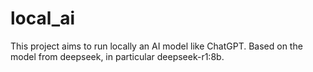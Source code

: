 # local_ai

This project aims to run locally an AI model like ChatGPT.
Based on the model from deepseek, in particular deepseek-r1:8b.
